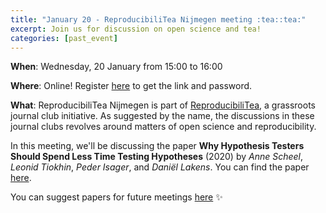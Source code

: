 ```yaml
---
title: "January 20 - ReproducibiliTea Nijmegen meeting :tea::tea:"
excerpt: Join us for discussion on open science and tea!
categories: [past_event]
---
```


**When**: Wednesday, 20 January from 15:00 to 16:00

**Where**: Online! Register [here](https://forms.gle/H3kJ4dBxCaDwMeit8) to get the link and password.

**What**: ReproducibiliTea Nijmegen is part of [ReproducibiliTea](https://reproducibilitea.org/), a grassroots journal club initiative.
As suggested by the name, the discussions in these journal clubs revolves around matters of open science and reproducibility.

In this meeting, we'll be discussing the paper **Why Hypothesis Testers Should Spend Less Time Testing Hypotheses** (2020) by _Anne Scheel_, _Leonid Tiokhin_, _Peder Isager_, and _Daniël Lakens_.
You can find the paper [here](http://leotiokhin.com/assets/uploads/Scheel_etal_2020_HypothesisTesters_PPS.pdf).

You can suggest papers for future meetings [here](https://docs.google.com/spreadsheets/d/1efHsgzEu9OqKNRk9EARDNL3gBfsPNRgbdt7-PhfWS-U/edit#gid=350301351) :sparkles:
